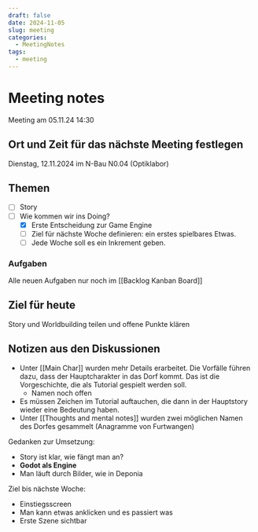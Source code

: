 ```yaml
---
draft: false
date: 2024-11-05
slug: meeting
categories:
  - MeetingNotes
tags:
  - meeting
---
```



# Meeting notes

Meeting am 05.11.24 14:30


## Ort und Zeit für das nächste Meeting festlegen

Dienstag, 12.11.2024 im N-Bau N0.04 (Optiklabor)

## Themen
- [ ] Story
- [ ] Wie kommen wir ins Doing?
	- [x] Erste Entscheidung zur Game Engine
	- [ ] Ziel für nächste Woche definieren: ein erstes spielbares Etwas.
	- [ ] Jede Woche soll es ein Inkrement geben.

### Aufgaben

Alle neuen Aufgaben nur noch im [[Backlog Kanban Board]]

## Ziel für heute
Story und Worldbuilding teilen und offene Punkte klären
## Notizen aus den Diskussionen
- Unter [[Main Char]] wurden mehr Details erarbeitet. Die Vorfälle führen dazu, dass der Hauptcharakter in das Dorf kommt. Das ist die Vorgeschichte, die als Tutorial gespielt werden soll.
	- Namen noch offen
- Es müssen Zeichen im Tutorial auftauchen, die dann in der Hauptstory wieder eine Bedeutung haben.
- Unter [[Thoughts and mental notes]] wurden zwei möglichen Namen des Dorfes gesammelt (Anagramme von Furtwangen)

Gedanken zur Umsetzung:
- Story ist klar, wie fängt man an?
- **Godot als Engine**
- Man läuft durch Bilder, wie in Deponia

Ziel bis nächste Woche:
- Einstiegsscreen
- Man kann etwas anklicken und es passiert was
- Erste Szene sichtbar
